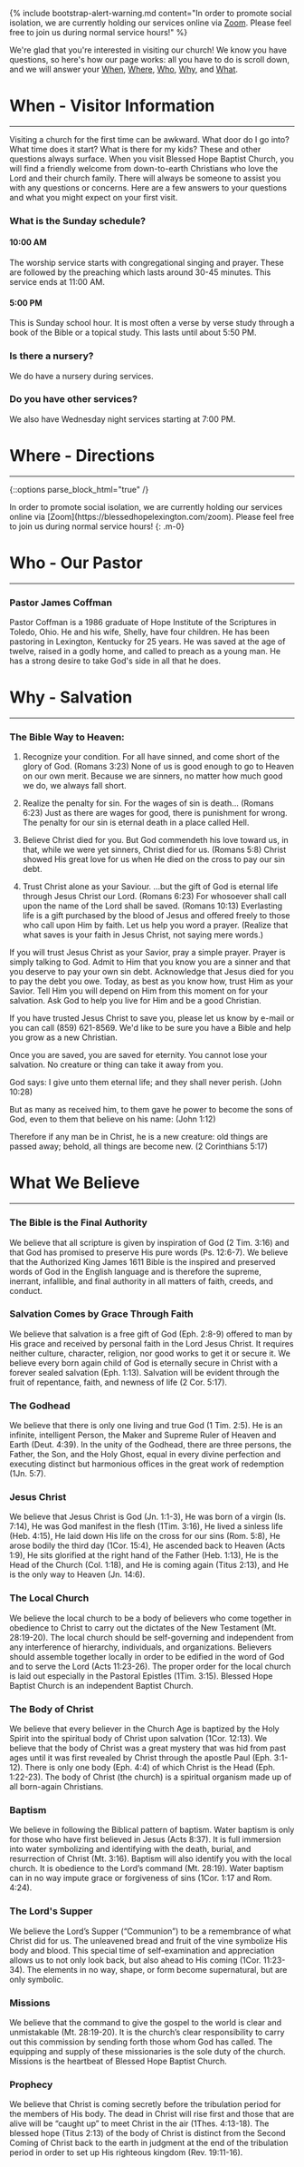 
{% include bootstrap-alert-warning.md content="In order to promote social isolation, we are currently holding our services online via [Zoom](https://blessedhopelexington.com/zoom). Please feel free to join us during normal service hours!" %}

We're glad that you're interested in visiting our church! We know you have questions, so here's how our page works: all you have to do is scroll down, and we will answer your [When](#when---visitor-information), [Where](#where---directions), [Who](#who---our-pastor), [Why](#why---salvation), and [What](#what-we-believe).


# When - Visitor Information

***


Visiting a church for the first time can be awkward. What door do I go into? What time does it start? What is there for my kids? These and other questions always surface. When you visit Blessed Hope Baptist Church, you will find a friendly welcome from down-to-earth Christians who love the Lord and their church family. There will always be someone to assist you with any questions or concerns. Here are a few answers to your questions and what you might expect on your first visit.

### What is the Sunday schedule?

#### 10:00 AM
The worship service starts with congregational singing and prayer. These are followed by the preaching which lasts around 30-45 minutes. This service ends at 11:00 AM.

#### 5:00 PM
This is Sunday school hour. It is most often a verse by verse study through a book of the Bible or a topical study. This lasts until about 5:50 PM.

### Is there a nursery?
We do have a nursery during services.

### Do you have other services?
We also have Wednesday night services starting at 7:00 PM.


# Where - Directions

***


{::options parse_block_html="true" /}
<div class="alert alert-primary" role="alert">
In order to promote social isolation, we are currently holding our services online via [Zoom](https://blessedhopelexington.com/zoom). Please feel free to join us during normal service hours!
{: .m-0}
</div>


# Who - Our Pastor

***


### Pastor James Coffman
Pastor Coffman is a 1986 graduate of Hope Institute of the Scriptures in Toledo, Ohio. He and his wife, Shelly, have four children. He has been pastoring in Lexington, Kentucky for 25 years. He was saved at the age of twelve, raised in a godly home, and called to preach as a young man. He has a strong desire to take God's side in all that he does.


# Why - Salvation

***
 

### The Bible Way to Heaven:

1. Recognize your condition. 
For all have sinned, and come short of the glory of God. (Romans 3:23)
None of us is good enough to go to Heaven on our own merit. Because we are sinners, no matter how much good we do, we always fall short.

2. Realize the penalty for sin. 
For the wages of sin is death... (Romans 6:23)
Just as there are wages for good, there is punishment for wrong. The penalty for our sin is eternal death in a place called Hell.

3. Believe Christ died for you. 
But God commendeth his love toward us, in that, while we were yet sinners, Christ died for us. (Romans 5:8)
Christ showed His great love for us when He died on the cross to pay our sin debt.

4. Trust Christ alone as your Saviour. 
...but the gift of God is eternal life through Jesus Christ our Lord. (Romans 6:23)
For whosoever shall call upon the name of the Lord shall be saved. (Romans 10:13)
Everlasting life is a gift purchased by the blood of Jesus and offered freely to those who call upon Him by faith. Let us help you word a prayer. (Realize that what saves is your faith in Jesus Christ, not saying mere words.)

If you will trust Jesus Christ as your Savior, pray a simple prayer. Prayer is simply talking to God. Admit to Him that you know you are a sinner and that you deserve to pay your own sin debt. Acknowledge that Jesus died for you to pay the debt you owe. Today, as best as you know how, trust Him as your Savior. Tell Him you will depend on Him from this moment on for your salvation. Ask God to help you live for Him and be a good Christian.

If you have trusted Jesus Christ to save you, please let us know by e-mail or you can call (859) 621-8569. We'd like to be sure you have a Bible and help you grow as a new Christian.

Once you are saved, you are saved for eternity. You cannot lose your salvation. No creature or thing can take it away from you.

God says: 
I give unto them eternal life; and they shall never perish. (John 10:28)

But as many as received him, to them gave he power to become the sons of God, even to them that believe on his name: (John 1:12)

Therefore if any man be in Christ, he is a new creature: old things are passed away; behold, all things are become new. (2 Corinthians 5:17)


# What We Believe

***


### The Bible is the Final Authority
We believe that all scripture is given by inspiration of God (2 Tim. 3:16) and that God has promised to preserve His pure words (Ps. 12:6-7). We believe that the Authorized King James 1611 Bible is the inspired and preserved words of God in the English language and is therefore the supreme, inerrant, infallible, and final authority in all matters of faith, creeds, and conduct.
 


### Salvation Comes by Grace Through Faith
We believe that salvation is a free gift of God (Eph. 2:8-9) offered to man by His grace and received by personal faith in the Lord Jesus Christ. It requires neither culture, character, religion, nor good works to get it or secure it. We believe every born again child of God is eternally secure in Christ with a forever sealed salvation (Eph. 1:13). Salvation will be evident through the fruit of repentance, faith, and newness of life (2 Cor. 5:17).
 


### The Godhead
We believe that there is only one living and true God (1 Tim. 2:5). He is an infinite, intelligent Person, the Maker and Supreme Ruler of Heaven and Earth (Deut. 4:39). In the unity of the Godhead, there are three persons, the Father, the Son, and the Holy Ghost, equal in every divine perfection and executing distinct but harmonious offices in the great work of redemption (1Jn. 5:7).
 


### Jesus Christ
We believe that Jesus Christ is God (Jn. 1:1-3), He was born of a virgin (Is. 7:14), He was God manifest in the flesh (1Tim. 3:16), He lived a sinless life (Heb. 4:15), He laid down His life on the cross for our sins (Rom. 5:8), He arose bodily the third day (1Cor. 15:4), He ascended back to Heaven (Acts 1:9), He sits glorified at the right hand of the Father (Heb. 1:13), He is the Head of the Church (Col. 1:18), and He is coming again (Titus 2:13), and He is the only way to Heaven (Jn. 14:6).
 


### The Local Church
We believe the local church to be a body of believers who come together in obedience to Christ to carry out the dictates of the New Testament (Mt. 28:19-20). The local church should be self-governing and independent from any interference of hierarchy, individuals, and organizations. Believers should assemble together locally in order to be edified in the word of God and to serve the Lord (Acts 11:23-26). The proper order for the local church is laid out especially in the Pastoral Epistles (1Tim. 3:15). Blessed Hope Baptist Church is an independent Baptist Church.
 


### The Body of Christ
We believe that every believer in the Church Age is baptized by the Holy Spirit into the spiritual body of Christ upon salvation (1Cor. 12:13). We believe that the body of Christ was a great mystery that was hid from past ages until it was first revealed by Christ through the apostle Paul (Eph. 3:1-12). There is only one body (Eph. 4:4) of which Christ is the Head (Eph. 1:22-23). The body of Christ (the church) is a spiritual organism made up of all born-again Christians.
 


### Baptism
We believe in following the Biblical pattern of baptism. Water baptism is only for those who have first believed in Jesus (Acts 8:37). It is full immersion into water symbolizing and identifying with the death, burial, and resurrection of Christ (Mt. 3:16). Baptism will also identify you with the local church. It is obedience to the Lord’s command (Mt. 28:19). Water baptism can in no way impute grace or forgiveness of sins (1Cor. 1:17 and Rom. 4:24).
 


### The Lord's Supper
We believe the Lord’s Supper (“Communion”) to be a remembrance of what Christ did for us. The unleavened bread and fruit of the vine symbolize His body and blood. This special time of self-examination and appreciation allows us to not only look back, but also ahead to His coming (1Cor. 11:23-34). The elements in no way, shape, or form become supernatural, but are only symbolic.   
 


### Missions
We believe that the command to give the gospel to the world is clear and unmistakable (Mt. 28:19-20). It is the church’s clear responsibility to carry out this commission by sending forth those whom God has called. The equipping and supply of these missionaries is the sole duty of the church. Missions is the heartbeat of Blessed Hope Baptist Church.
 


### Prophecy
We believe that Christ is coming secretly before the tribulation period for the members of His body. The dead in Christ will rise first and those that are alive will be “caught up” to meet Christ in the air (1Thes. 4:13-18). The blessed hope (Titus 2:13) of the body of Christ is distinct from the Second Coming of Christ back to the earth in judgment at the end of the tribulation period in order to set up His righteous kingdom (Rev. 19:11-16).
